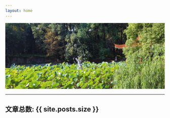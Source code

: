 ```yaml
---
layout: home
---
```

![wall](img/blogwall.jpg)
**************

## 文章总数: {{ site.posts.size }}
